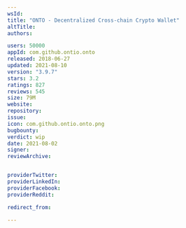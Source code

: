 ```yaml
---
wsId: 
title: "ONTO - Decentralized Cross-chain Crypto Wallet"
altTitle: 
authors:

users: 50000
appId: com.github.ontio.onto
released: 2018-06-27
updated: 2021-08-10
version: "3.9.7"
stars: 3.2
ratings: 827
reviews: 545
size: 79M
website: 
repository: 
issue: 
icon: com.github.ontio.onto.png
bugbounty: 
verdict: wip
date: 2021-08-02
signer: 
reviewArchive:


providerTwitter: 
providerLinkedIn: 
providerFacebook: 
providerReddit: 

redirect_from:

---
```



